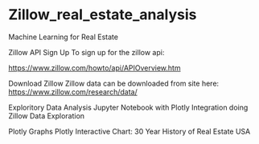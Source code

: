 # Zillow_real_estate_analysis

Machine Learning for Real Estate


Zillow API Sign Up
To sign up for the zillow api:

https://www.zillow.com/howto/api/APIOverview.htm

Download Zillow
Zillow data can be downloaded from site here: https://www.zillow.com/research/data/

Exploritory Data Analysis
Jupyter Notebook with Plotly Integration doing Zillow Data Exploration

Plotly Graphs
Plotly Interactive Chart: 30 Year History of Real Estate USA
